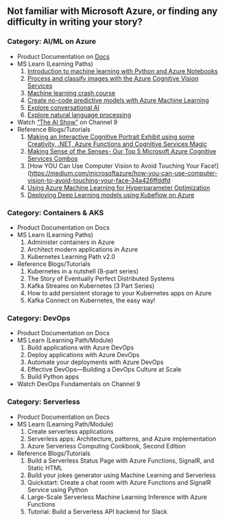 ## Not familiar with Microsoft Azure, or finding any difficulty in writing your story?

### Category: AI/ML on Azure

- Product Documentation on [Docs](https://docs.microsoft.com/en-in/azure/?product=ai-machine-learning&wt.mc_id=AID3011243_QSG_EML_425409) 
- MS Learn (Learning Paths) 
  1. [Introduction to machine learning with Python and Azure Notebooks](https://docs.microsoft.com/en-us/learn/paths/intro-to-ml-with-python/?wt.mc_id=AID3011243_QSG_EML_426796)
  2. [Process and classify images with the Azure Cognitive Vision Services](https://docs.microsoft.com/en-us/learn/paths/classify-images-with-vision-services/?wt.mc_id=AID3011243_QSG_EML_426797)
  3. [Machine learning crash course](https://docs.microsoft.com/en-us/learn/paths/ml-crash-course/?wt.mc_id=AID3011243_QSG_EML_426798)
  4. [Create no-code predictive models with Azure Machine Learning](https://docs.microsoft.com/en-us/learn/paths/create-no-code-predictive-models-azure-machine-learning/?wt.mc_id=AID3011243_QSG_EML_426799)
  5. [Explore conversational AI](https://docs.microsoft.com/en-us/learn/paths/explore-conversational-ai/?wt.mc_id=AID3011243_QSG_EML_426800)
  6. [Explore natural language processing](https://docs.microsoft.com/en-us/learn/paths/explore-natural-language-processing/?wt.mc_id=AID3011243_QSG_EML_426801)
- Watch [“The AI Show”](https://channel9.msdn.com/Shows/AI-Show) on Channel 9
- Reference Blogs/Tutorials 
  1. [Making an Interactive Cognitive Portrait Exhibit using some Creativity, .NET, Azure Functions and Cognitive Services Magic](https://soshnikov.com/scienceart/making-interactive-cognitive-portrait-exhibit/)
  2. [Making Sense of the Senses- Our Top 5 Microsoft Azure Cognitive Services Combos](https://dev.to/azure/making-sense-of-the-senses-our-top-5-microsoft-azure-cognitive-services-combos-493k)
  3. [How YOU Can Use Computer Vision to Avoid Touching Your Face!](https://medium.com/microsoftazure/how-you-can-use-computer-vision-to-avoid-touching-your-face-34a426ffddfd
  4. [Using Azure Machine Learning for Hyperparameter Optimization](https://dev.to/azure/using-azure-machine-learning-for-hyperparameter-optimization-3kgj)
  5. [Deploying Deep Learning models using Kubeflow on Azure](https://medium.com/microsoftazure/deploying-deep-learning-models-using-kubeflow-on-azure-d303c904c6db)

### Category: Containers & AKS

- Product Documentation on Docs
- MS Learn (Learning Paths) 
  1. Administer containers in Azure
  2. Architect modern applications in Azure
  3. Kubernetes Learning Path v2.0
- Reference Blogs/Tutorials 
  1. Kubernetes in a nutshell (8-part series)
  2. The Story of Eventually Perfect Distributed Systems
  3. Kafka Streams on Kubernetes (3 Part Series)
  4. How to add persistent storage to your Kubernetes apps on Azure
  5. Kafka Connect on Kubernetes, the easy way!

### Category: DevOps

- Product Documentation on Docs
- MS Learn (Learning Path/Module) 
  1. Build applications with Azure DevOps
  2. Deploy applications with Azure DevOps
  3. Automate your deployments with Azure DevOps
  4. Effective DevOps—Building a DevOps Culture at Scale
  5. Build Python apps
- Watch DevOps Fundamentals  on Channel 9

### Category: Serverless

- Product Documentation on Docs
- MS Learn (Learning Path/Module) 
  1. Create serverless applications
  2. Serverless apps: Architecture, patterns, and Azure implementation
  3. Azure Serverless Computing Cookbook, Second Edition
- Reference Blogs/Tutorials 
  1. Build a Serverless Status Page with Azure Functions, SignalR, and Static HTML
  2. Build your jokes generator using Machine Learning and Serverless
  3. Quickstart: Create a chat room with Azure Functions and SignalR Service using Python
  4. Large-Scale Serverless Machine Learning Inference with Azure Functions
  5. Tutorial: Build a Serverless API backend for Slack

